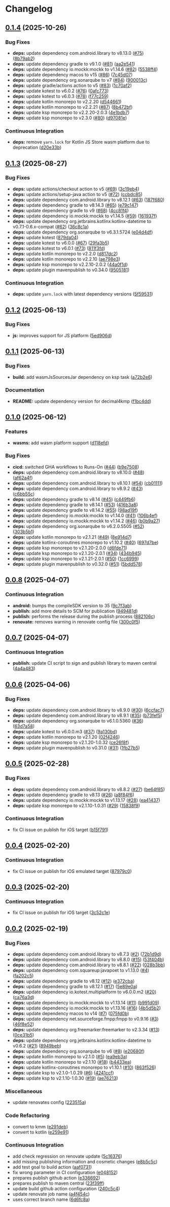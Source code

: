 # Changelog

## [0.1.4](https://github.com/sundayapp/decimal4kmp/compare/v0.1.3...v0.1.4) (2025-10-26)


### Bug Fixes

* **deps:** update dependency com.android.library to v8.13.0 ([#75](https://github.com/sundayapp/decimal4kmp/issues/75)) ([8b79ab2](https://github.com/sundayapp/decimal4kmp/commit/8b79ab2edc88409fa56fb2cf5d3ba05813b511fb))
* **deps:** update dependency gradle to v9.1.0 ([#81](https://github.com/sundayapp/decimal4kmp/issues/81)) ([aa2e541](https://github.com/sundayapp/decimal4kmp/commit/aa2e541af2bbcf9f36db0447a1e91fd037c7fa2a))
* **deps:** update dependency io.mockk:mockk to v1.14.6 ([#82](https://github.com/sundayapp/decimal4kmp/issues/82)) ([5538ff4](https://github.com/sundayapp/decimal4kmp/commit/5538ff45ddd599df431b36787db0f059c039230b))
* **deps:** update dependency macos to v15 ([#86](https://github.com/sundayapp/decimal4kmp/issues/86)) ([7c45d07](https://github.com/sundayapp/decimal4kmp/commit/7c45d07d231c118b99628f36f315cda8f0c795f0))
* **deps:** update dependency org.sonarqube to v7 ([#84](https://github.com/sundayapp/decimal4kmp/issues/84)) ([900013c](https://github.com/sundayapp/decimal4kmp/commit/900013cec9621679be1d437e16481a243e089a28))
* **deps:** update gradle/actions action to v5 ([#83](https://github.com/sundayapp/decimal4kmp/issues/83)) ([1c70af2](https://github.com/sundayapp/decimal4kmp/commit/1c70af2a8ed899ac96a82b1c9558936549f907d3))
* **deps:** update kotest to v6.0.2 ([#76](https://github.com/sundayapp/decimal4kmp/issues/76)) ([0afc773](https://github.com/sundayapp/decimal4kmp/commit/0afc7734a7b2efdfdfeeaf87adc8c14d50c0f70b))
* **deps:** update kotest to v6.0.3 ([#78](https://github.com/sundayapp/decimal4kmp/issues/78)) ([f77c259](https://github.com/sundayapp/decimal4kmp/commit/f77c2595e4ce3423c8185fed184e1b15d56a95fa))
* **deps:** update kotlin monorepo to v2.2.20 ([d544661](https://github.com/sundayapp/decimal4kmp/commit/d54466106a73542dd786314969aa8fe68cf301cc))
* **deps:** update kotlin monorepo to v2.2.21 ([#87](https://github.com/sundayapp/decimal4kmp/issues/87)) ([8b472bf](https://github.com/sundayapp/decimal4kmp/commit/8b472bfe8e5f39d449018a1e28c049601d2ddb53))
* **deps:** update ksp monorepo to v2.2.20-2.0.3 ([4e1bdb7](https://github.com/sundayapp/decimal4kmp/commit/4e1bdb7c67ba0fd3a1e485dc5c9f1720b39570b0))
* **deps:** update ksp monorepo to v2.3.0 ([#80](https://github.com/sundayapp/decimal4kmp/issues/80)) ([d97081e](https://github.com/sundayapp/decimal4kmp/commit/d97081ecc46bd8e33cad16491898fdbd0474420c))


### Continuous Integration

* **deps:** remove `yarn.lock` for Kotlin JS Store wasm platform due to deprecation ([d20e33b](https://github.com/sundayapp/decimal4kmp/commit/d20e33b67a27bb4bb21b7e149d4c165a08c73e69))

## [0.1.3](https://github.com/sundayapp/decimal4kmp/compare/v0.1.2...v0.1.3) (2025-08-27)


### Bug Fixes

* **deps:** update actions/checkout action to v5 ([#69](https://github.com/sundayapp/decimal4kmp/issues/69)) ([3c19eb4](https://github.com/sundayapp/decimal4kmp/commit/3c19eb4054c9900aaa5cb35b19e6b2e87a1bf809))
* **deps:** update actions/setup-java action to v5 ([#72](https://github.com/sundayapp/decimal4kmp/issues/72)) ([ccbdc85](https://github.com/sundayapp/decimal4kmp/commit/ccbdc85505a801fe4cc347f3a8710fa0c10d0b52))
* **deps:** update dependency com.android.library to v8.12.1 ([#63](https://github.com/sundayapp/decimal4kmp/issues/63)) ([187f680](https://github.com/sundayapp/decimal4kmp/commit/187f6808e9a90f3300a3db1cba8f3a3e773c4fa3))
* **deps:** update dependency gradle to v8.14.3 ([#65](https://github.com/sundayapp/decimal4kmp/issues/65)) ([e79c147](https://github.com/sundayapp/decimal4kmp/commit/e79c147e7efb108ea2140991f12e2310c46fa83f))
* **deps:** update dependency gradle to v9 ([#68](https://github.com/sundayapp/decimal4kmp/issues/68)) ([4cc81f4](https://github.com/sundayapp/decimal4kmp/commit/4cc81f4ba5fb86d72355a35f3ab2ef678133437d))
* **deps:** update dependency io.mockk:mockk to v1.14.5 ([#59](https://github.com/sundayapp/decimal4kmp/issues/59)) ([161937f](https://github.com/sundayapp/decimal4kmp/commit/161937f449e2fefc16bb448bbb577c475b78f885))
* **deps:** update dependency org.jetbrains.kotlinx:kotlinx-datetime to v0.7.1-0.6.x-compat ([#62](https://github.com/sundayapp/decimal4kmp/issues/62)) ([36c8c1a](https://github.com/sundayapp/decimal4kmp/commit/36c8c1a78c8e231819172d4e787f2573c45197a2))
* **deps:** update dependency org.sonarqube to v6.3.1.5724 ([e04d4df](https://github.com/sundayapp/decimal4kmp/commit/e04d4df5f00a9e4db84b7f6f6c0e11735e86027a))
* **deps:** update kotest ([879da04](https://github.com/sundayapp/decimal4kmp/commit/879da042d1427d0bc31a3bb720ef460c37c4c04e))
* **deps:** update kotest to v6.0.0 ([#67](https://github.com/sundayapp/decimal4kmp/issues/67)) ([29fa3b5](https://github.com/sundayapp/decimal4kmp/commit/29fa3b59af78225c6504b11e92a32c3232ed8744))
* **deps:** update kotest to v6.0.1 ([#73](https://github.com/sundayapp/decimal4kmp/issues/73)) ([811f3fd](https://github.com/sundayapp/decimal4kmp/commit/811f3fd71712327ccc89faf8c521f03a40fe2f3f))
* **deps:** update kotlin monorepo to v2.2.0 ([d817dc2](https://github.com/sundayapp/decimal4kmp/commit/d817dc2a02ec24dd01516b83750d4471390059fd))
* **deps:** update kotlin monorepo to v2.2.10 ([ae798e3](https://github.com/sundayapp/decimal4kmp/commit/ae798e34397aa2a7c683a9968f9619c32a9a2612))
* **deps:** update ksp monorepo to v2.2.10-2.0.2 ([44a0f1d](https://github.com/sundayapp/decimal4kmp/commit/44a0f1dbbc2f2106361027c0310a048d0545351a))
* **deps:** update plugin mavenpublish to v0.34.0 ([9505181](https://github.com/sundayapp/decimal4kmp/commit/9505181b5fd238a930199a1a27e1618085c7ae21))


### Continuous Integration

* **deps:** update `yarn.lock` with latest dependency versions ([5f59531](https://github.com/sundayapp/decimal4kmp/commit/5f595313b84ff92d39220d11b6c301f9606594c4))

## [0.1.2](https://github.com/sundayapp/decimal4kmp/compare/v0.1.1...v0.1.2) (2025-06-13)


### Bug Fixes

* **js:** improves support for JS platform ([5ed906d](https://github.com/sundayapp/decimal4kmp/commit/5ed906d01e7ed8b4debb42aeccc6c496b85448b2))

## [0.1.1](https://github.com/sundayapp/decimal4kmp/compare/v0.1.0...v0.1.1) (2025-06-13)


### Bug Fixes

* **build:** add wasmJsSourcesJar dependency on ksp task ([a72b2e6](https://github.com/sundayapp/decimal4kmp/commit/a72b2e6efcf5f76256985512f6f8ccce1799504a))


### Documentation

* **README:** update dependency version for decimal4kmp ([f1bc4dd](https://github.com/sundayapp/decimal4kmp/commit/f1bc4dd048b585c77b1d6a2abb1c5f780187486d))

## [0.1.0](https://github.com/sundayapp/decimal4kmp/compare/v0.0.8...v0.1.0) (2025-06-12)


### Features

* **wasms:** add wasm platform support ([d118efd](https://github.com/sundayapp/decimal4kmp/commit/d118efdcedcfc98c956085553e0588e233cd2145))


### Bug Fixes

* **cicd:** switched GHA workflows to Runs-On ([#44](https://github.com/sundayapp/decimal4kmp/issues/44)) ([b9e7508](https://github.com/sundayapp/decimal4kmp/commit/b9e75085b629b9dcfc3ea3bb733b2c50659086a4))
* **deps:** update dependency com.android.library to v8.10.0 ([#48](https://github.com/sundayapp/decimal4kmp/issues/48)) ([af62a4f](https://github.com/sundayapp/decimal4kmp/commit/af62a4f074701727593d436723809376cde675d8))
* **deps:** update dependency com.android.library to v8.10.1 ([#54](https://github.com/sundayapp/decimal4kmp/issues/54)) ([cb01111](https://github.com/sundayapp/decimal4kmp/commit/cb0111100cf611c2c39ef07fb565c7211ddc8759))
* **deps:** update dependency com.android.library to v8.9.2 ([#43](https://github.com/sundayapp/decimal4kmp/issues/43)) ([c6bb55c](https://github.com/sundayapp/decimal4kmp/commit/c6bb55c45edf1760aa672d0c3d2b000376b23904))
* **deps:** update dependency gradle to v8.14 ([#45](https://github.com/sundayapp/decimal4kmp/issues/45)) ([c449fb6](https://github.com/sundayapp/decimal4kmp/commit/c449fb6c961cb48513faec1055f72144de0c5476))
* **deps:** update dependency gradle to v8.14.1 ([#53](https://github.com/sundayapp/decimal4kmp/issues/53)) ([416b3a8](https://github.com/sundayapp/decimal4kmp/commit/416b3a89da528c3f2ebcb4f547b4d5249d740fa7))
* **deps:** update dependency gradle to v8.14.2 ([#55](https://github.com/sundayapp/decimal4kmp/issues/55)) ([98ad19f](https://github.com/sundayapp/decimal4kmp/commit/98ad19f10ca65329a547914d48a4dfb150c979bc))
* **deps:** update dependency io.mockk:mockk to v1.14.0 ([#41](https://github.com/sundayapp/decimal4kmp/issues/41)) ([106b4ef](https://github.com/sundayapp/decimal4kmp/commit/106b4ef410b02d0d996e70e3b992599cedfb59f4))
* **deps:** update dependency io.mockk:mockk to v1.14.2 ([#46](https://github.com/sundayapp/decimal4kmp/issues/46)) ([b0b9a27](https://github.com/sundayapp/decimal4kmp/commit/b0b9a272cf4d39807076f18786ed6e1a5567a9f1))
* **deps:** update dependency org.sonarqube to v6.2.0.5505 ([#52](https://github.com/sundayapp/decimal4kmp/issues/52)) ([303b5b1](https://github.com/sundayapp/decimal4kmp/commit/303b5b1ba8c7b69fcc27e7d5e13331f277a748fd))
* **deps:** update kotlin monorepo to v2.1.21 ([#49](https://github.com/sundayapp/decimal4kmp/issues/49)) ([8e914d7](https://github.com/sundayapp/decimal4kmp/commit/8e914d7d8ed17be859101d545aaa7484ddb2f3f4))
* **deps:** update kotlinx-coroutines monorepo to v1.10.2 ([#40](https://github.com/sundayapp/decimal4kmp/issues/40)) ([697d7be](https://github.com/sundayapp/decimal4kmp/commit/697d7be31816c397231a8b0e41828f0c69517d15))
* **deps:** update ksp monorepo to v2.1.20-2.0.0 ([d6fde71](https://github.com/sundayapp/decimal4kmp/commit/d6fde7124746f7c4c28e3749c326359955c1d891))
* **deps:** update ksp monorepo to v2.1.20-2.0.1 ([#34](https://github.com/sundayapp/decimal4kmp/issues/34)) ([434b945](https://github.com/sundayapp/decimal4kmp/commit/434b945308d833e78a261988d6182c01614fc941))
* **deps:** update ksp monorepo to v2.1.21-2.0.1 ([#50](https://github.com/sundayapp/decimal4kmp/issues/50)) ([1cc6999](https://github.com/sundayapp/decimal4kmp/commit/1cc69996930301838029a10971bd0a9571c9092d))
* **deps:** update plugin mavenpublish to v0.32.0 ([#51](https://github.com/sundayapp/decimal4kmp/issues/51)) ([5bdd578](https://github.com/sundayapp/decimal4kmp/commit/5bdd578bfa67d3e0701ef1bdd2e49cc19e2bd000))

## [0.0.8](https://github.com/sundayapp/decimal4kmp/compare/v0.0.7...v0.0.8) (2025-04-07)


### Continuous Integration

* **android:** bumps the compileSDK version to 35 ([9c7f3ab](https://github.com/sundayapp/decimal4kmp/commit/9c7f3aba75da8c7755a7631b65ce8cb3d3c806d7))
* **publish:** add more details to SCM for publication ([949481d](https://github.com/sundayapp/decimal4kmp/commit/949481d27ed9a9ef580b91b2e3d99ab1c4f53408))
* **publish:** performs the release during the publish process ([882106c](https://github.com/sundayapp/decimal4kmp/commit/882106c974667dd3a79b4d90e9843867424624e8))
* **renovate:** removes warning in renovate config file ([300c0f5](https://github.com/sundayapp/decimal4kmp/commit/300c0f532ccdf0831c7e856b177dd7e04c914ccb))

## [0.0.7](https://github.com/sundayapp/decimal4kmp/compare/v0.0.6...v0.0.7) (2025-04-07)


### Continuous Integration

* **publish:** update CI script to sign and publish library to maven central ([4a4a483](https://github.com/sundayapp/decimal4kmp/commit/4a4a483e9736273c40d3f5c12f57aa964961cdcd))

## [0.0.6](https://github.com/sundayapp/decimal4kmp/compare/v0.0.5...v0.0.6) (2025-04-06)


### Bug Fixes

* **deps:** update dependency com.android.library to v8.9.0 ([#30](https://github.com/sundayapp/decimal4kmp/issues/30)) ([6ccfac7](https://github.com/sundayapp/decimal4kmp/commit/6ccfac7ec1fdb0afb1293822dd351b869509884d))
* **deps:** update dependency com.android.library to v8.9.1 ([#35](https://github.com/sundayapp/decimal4kmp/issues/35)) ([b73fef5](https://github.com/sundayapp/decimal4kmp/commit/b73fef57ead9e93fdc45a88dcfbf76f507c7552d))
* **deps:** update dependency org.sonarqube to v6.1.0.5360 ([#36](https://github.com/sundayapp/decimal4kmp/issues/36)) ([63d7a58](https://github.com/sundayapp/decimal4kmp/commit/63d7a58b035f243c4f2670f3175461c0e934a76a))
* **deps:** update kotest to v6.0.0.m3 ([#37](https://github.com/sundayapp/decimal4kmp/issues/37)) ([9a130bd](https://github.com/sundayapp/decimal4kmp/commit/9a130bda71c133a767cd5dace30c19cb4d680ea8))
* **deps:** update kotlin monorepo to v2.1.20 ([02f4246](https://github.com/sundayapp/decimal4kmp/commit/02f4246524a03378b56b5afca6936914a4fc129d))
* **deps:** update ksp monorepo to v2.1.20-1.0.32 ([ce26f8f](https://github.com/sundayapp/decimal4kmp/commit/ce26f8f4163fe493bbff7325380e2d6033ddf7cc))
* **deps:** update plugin mavenpublish to v0.31.0 ([#31](https://github.com/sundayapp/decimal4kmp/issues/31)) ([1fb27b5](https://github.com/sundayapp/decimal4kmp/commit/1fb27b5bcd8bf34c2ec93f6f0f41f8d9a2852565))

## [0.0.5](https://github.com/sundayapp/decimal4kmp/compare/v0.0.4...v0.0.5) (2025-02-28)


### Bug Fixes

* **deps:** update dependency com.android.library to v8.8.2 ([#27](https://github.com/sundayapp/decimal4kmp/issues/27)) ([be64f85](https://github.com/sundayapp/decimal4kmp/commit/be64f851c2569ee3f59ec4d8a453db8ba964edfd))
* **deps:** update dependency gradle to v8.13 ([#26](https://github.com/sundayapp/decimal4kmp/issues/26)) ([a8f84f6](https://github.com/sundayapp/decimal4kmp/commit/a8f84f6c40ec771b1f4c95c63bd495f50d4ef2b7))
* **deps:** update dependency io.mockk:mockk to v1.13.17 ([#28](https://github.com/sundayapp/decimal4kmp/issues/28)) ([ea41437](https://github.com/sundayapp/decimal4kmp/commit/ea414375788ce8778272f8bed090ed16f9d02508))
* **deps:** update ksp monorepo to v2.1.10-1.0.31 ([#29](https://github.com/sundayapp/decimal4kmp/issues/29)) ([15838f9](https://github.com/sundayapp/decimal4kmp/commit/15838f96d13f3255ee468cba4dbbf5d34fb011c6))


### Continuous Integration

* fix CI issue on publish for iOS target ([b15f791](https://github.com/sundayapp/decimal4kmp/commit/b15f791e5f0e4347f7809ac1d094088a168a4566))

## [0.0.4](https://github.com/sundayapp/decimal4kmp/compare/v0.0.3...v0.0.4) (2025-02-20)


### Continuous Integration

* fix CI issue on publish for iOS emulated target ([87979c0](https://github.com/sundayapp/decimal4kmp/commit/87979c0710ed1ac6c9d5a468b8fd6d18e74cd9fa))

## [0.0.3](https://github.com/sundayapp/decimal4kmp/compare/v0.0.2...v0.0.3) (2025-02-20)


### Continuous Integration

* fix CI issue on publish for iOS target ([3c52c1e](https://github.com/sundayapp/decimal4kmp/commit/3c52c1ebb0d8b154d96c035932a265bffb0ff68e))

## [0.0.2](https://github.com/sundayapp/decimal4kmp/compare/v0.0.1...v0.0.2) (2025-02-19)


### Bug Fixes

* **deps:** update dependency com.android.library to v8.7.3 ([#2](https://github.com/sundayapp/decimal4kmp/issues/2)) ([72b1d9d](https://github.com/sundayapp/decimal4kmp/commit/72b1d9d97f193eb3563a1676280008e28fe8c3ab))
* **deps:** update dependency com.android.library to v8.8.0 ([#15](https://github.com/sundayapp/decimal4kmp/issues/15)) ([53f404b](https://github.com/sundayapp/decimal4kmp/commit/53f404bf49aa877df68e2645cdfc4d607afe0f04))
* **deps:** update dependency com.android.library to v8.8.1 ([#22](https://github.com/sundayapp/decimal4kmp/issues/22)) ([028b3bb](https://github.com/sundayapp/decimal4kmp/commit/028b3bbe0231dd852f80f3dbe35e0543e68a3ffa))
* **deps:** update dependency com.squareup:javapoet to v1.13.0 ([#4](https://github.com/sundayapp/decimal4kmp/issues/4)) ([fa202c5](https://github.com/sundayapp/decimal4kmp/commit/fa202c50754ae80411a88f3b637f081d90adcbeb))
* **deps:** update dependency gradle to v8.12 ([#12](https://github.com/sundayapp/decimal4kmp/issues/12)) ([e372cba](https://github.com/sundayapp/decimal4kmp/commit/e372cba77f89e561b6b7dec12c5813f5444c9233))
* **deps:** update dependency gradle to v8.12.1 ([#17](https://github.com/sundayapp/decimal4kmp/issues/17)) ([5e89e0a](https://github.com/sundayapp/decimal4kmp/commit/5e89e0a19a469f6e907704d279ed79e84e78b4d0))
* **deps:** update dependency io.kotest.multiplatform to v6.0.0.m2 ([#20](https://github.com/sundayapp/decimal4kmp/issues/20)) ([ca76a3d](https://github.com/sundayapp/decimal4kmp/commit/ca76a3d7c8b32c090ac5d590bd363746cc990c8a))
* **deps:** update dependency io.mockk:mockk to v1.13.14 ([#11](https://github.com/sundayapp/decimal4kmp/issues/11)) ([b991d09](https://github.com/sundayapp/decimal4kmp/commit/b991d09fdd90aed7f1e4980d8e15158bcbde6351))
* **deps:** update dependency io.mockk:mockk to v1.13.16 ([#16](https://github.com/sundayapp/decimal4kmp/issues/16)) ([4b5d5b2](https://github.com/sundayapp/decimal4kmp/commit/4b5d5b2513571652a58a0e02686b58cf6ea3f042))
* **deps:** update dependency macos to v14 ([#7](https://github.com/sundayapp/decimal4kmp/issues/7)) ([075fd0b](https://github.com/sundayapp/decimal4kmp/commit/075fd0b604367dfa9a5307303017f93a412b9c76))
* **deps:** update dependency net.sourceforge.fmpp:fmpp to v0.9.16 ([#3](https://github.com/sundayapp/decimal4kmp/issues/3)) ([46f8e52](https://github.com/sundayapp/decimal4kmp/commit/46f8e52ae3e4a1541525880fbb96cd4e211ce23c))
* **deps:** update dependency org.freemarker:freemarker to v2.3.34 ([#13](https://github.com/sundayapp/decimal4kmp/issues/13)) ([0ce31b5](https://github.com/sundayapp/decimal4kmp/commit/0ce31b54d07488a916358601303bfbf75b5f94fe))
* **deps:** update dependency org.jetbrains.kotlinx:kotlinx-datetime to v0.6.2 ([#21](https://github.com/sundayapp/decimal4kmp/issues/21)) ([8949beb](https://github.com/sundayapp/decimal4kmp/commit/8949beb78fce94e2146d8340e7b7bb9b3c41270a))
* **deps:** update dependency org.sonarqube to v6 ([#8](https://github.com/sundayapp/decimal4kmp/issues/8)) ([e20680f](https://github.com/sundayapp/decimal4kmp/commit/e20680f4d143764c0ab141c4d96c2d1bd2f616ee))
* **deps:** update kotlin monorepo to v2.1.0 ([#5](https://github.com/sundayapp/decimal4kmp/issues/5)) ([ea9eb3a](https://github.com/sundayapp/decimal4kmp/commit/ea9eb3adfffedd7d4d026e05a6b1675f1f12b1cf))
* **deps:** update kotlin monorepo to v2.1.10 ([#18](https://github.com/sundayapp/decimal4kmp/issues/18)) ([b4433ea](https://github.com/sundayapp/decimal4kmp/commit/b4433ea07848f3a766df75a2f24639f6bde5e324))
* **deps:** update kotlinx-coroutines monorepo to v1.10.1 ([#10](https://github.com/sundayapp/decimal4kmp/issues/10)) ([863f526](https://github.com/sundayapp/decimal4kmp/commit/863f52696b2930877441538952ba467b5983febb))
* **deps:** update ksp to v2.1.0-1.0.29 ([#6](https://github.com/sundayapp/decimal4kmp/issues/6)) ([4241ccf](https://github.com/sundayapp/decimal4kmp/commit/4241ccfa4e4b526b978955e2f8b907f0fef6a6c9))
* **deps:** update ksp to v2.1.10-1.0.30 ([#19](https://github.com/sundayapp/decimal4kmp/issues/19)) ([ae76213](https://github.com/sundayapp/decimal4kmp/commit/ae762138c13ca926bb70c8857e29ed05035c5693))


### Miscellaneous

* update renovates config ([223515a](https://github.com/sundayapp/decimal4kmp/commit/223515a857a550ac112be74f90c70d9c6b0bb9f0))


### Code Refactoring

* convert to kmm ([e291deb](https://github.com/sundayapp/decimal4kmp/commit/e291deb5f043e05670b86f252714e87cf69802f2))
* convert to kotlin ([e259e91](https://github.com/sundayapp/decimal4kmp/commit/e259e91881cd18dab608ff783ad9a6960797ff6f))


### Continuous Integration

* add check regression on renovate update ([5c16376](https://github.com/sundayapp/decimal4kmp/commit/5c16376807f4a0104f09c349548d1b004cea54a0))
* add missing publishing information and cosmetic changes ([e8b5c5c](https://github.com/sundayapp/decimal4kmp/commit/e8b5c5c9eb68911b771328bbfa1b5ec531b380be))
* add test goal to build action ([aaf0731](https://github.com/sundayapp/decimal4kmp/commit/aaf0731a04687ac3b04b574fd14d0f148c95e168))
* fix wrong parameter in CI configuration ([e048152](https://github.com/sundayapp/decimal4kmp/commit/e0481521a29ab57c3afc74acc85538caf0b9a1c2))
* prepares publish github action ([e336692](https://github.com/sundayapp/decimal4kmp/commit/e3366920641dde3186193bdfef531c0426b94f77))
* prepares publish to maven central ([23f39ff](https://github.com/sundayapp/decimal4kmp/commit/23f39ff8a45c66fbcee4a8f55a174c9c26aa4ec8))
* update build github action configuration ([240c5c4](https://github.com/sundayapp/decimal4kmp/commit/240c5c4dc6f0b56309229dcb65019ce7b3f1d7de))
* update renovate job name ([a4f454c](https://github.com/sundayapp/decimal4kmp/commit/a4f454cecaff38a8211dff7f903a3481b2382851))
* uses correct branch name ([6d6fc8a](https://github.com/sundayapp/decimal4kmp/commit/6d6fc8a766c81cdff73a4154d77657b1fe856a88))
